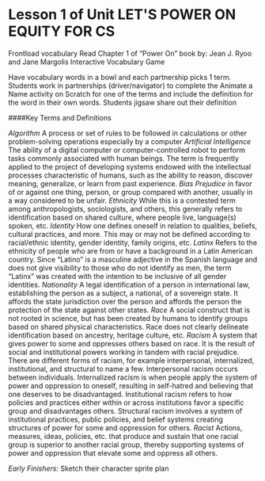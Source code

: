 # Lesson 1 of Unit LET'S POWER ON EQUITY FOR CS

Frontload vocabulary 
Read Chapter 1 of “Power On” book by: Jean J. Ryoo and Jane Margolis
Interactive Vocabulary Game

Have vocabulary words in a bowl and each partnership picks 1 term.
Students work in partnerships (driver/navigator) to complete the Animate a Name activity on Scratch for one of the terms and include the definition for the word in their own words.
Students  jigsaw share out their definition

####Key Terms and Definitions

_Algorithm_ 
A process or set of rules to be followed in calculations or other problem-solving operations especially by a computer
_Artificial Intelligence_
The ability of a digital computer or computer-controlled robot to perform tasks commonly associated with human beings. The term is frequently applied to the project of developing
systems endowed with the intellectual processes characteristic of humans, such as the ability to reason, discover meaning, generalize, or learn from past experience.
_Bias_ 
*Prejudice* 
in favor of or against one thing, person, or group compared with another, usually in a way considered to be unfair.
*Ethnicity*
While this is a contested term among anthropologists, sociologists, and others, this generally refers to identification based on shared culture, where people live, language(s)
spoken, etc.
*Identity*
How one defines oneself in relation to qualities, beliefs, cultural practices, and more. This may or may not be defined according to racial/ethnic identity, gender identity, family
origins, etc.
*Latinx*
Refers to the ethnicity of people who are from or have a background in a Latin American country. Since “Latino” is a masculine adjective in the Spanish language and does not give
visibility to those who do not identify as men, the term “Latinx” was created with the intention to be inclusive of all gender identities.
*Nationality*
A legal identification of a person in international law, establishing the person as a subject,
a national, of a sovereign state. It affords the state jurisdiction over the person and affords
the person the protection of the state against other states.
*Race*
A social construct that is not rooted in science, but has been created by humans to
identify groups based on shared physical characteristics. Race does not clearly delineate
identification based on ancestry, heritage culture, etc.
*Racism*
A system that gives power to some and oppresses others based on race. It is the result of
social and institutional powers working in tandem with racial prejudice. There are different
forms of racism, for example interpersonal, internalized, institutional, and structural to
name a few. Interpersonal racism occurs between individuals. Internalized racism is when
people apply the system of power and oppression to oneself, resulting in self-hatred and
believing that one deserves to be disadvantaged. Institutional racism refers to how
policies and practices either within or across institutions favor a specific group and
disadvantages others. Structural racism involves a system of institutional practices, public
policies, and belief systems creating structures of power for some and oppression for
others.
*Racist*
Actions, measures, ideas, policies, etc. that produce and sustain that one racial group is
superior to another racial group, thereby supporting systems of power and oppression that
elevate some and oppress all others.


*Early Finishers:*
Sketch their character sprite plan 
